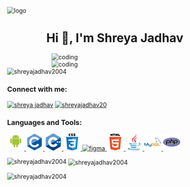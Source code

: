 ![logo]()
<h1 align="center">Hi 👋, I'm Shreya Jadhav</h1>
<img align="right"alt="coding"width="400"src="https://tenor.com/en-GB/view/hack-hacking-hacker-hackerman-programmer-gif-13167413482750165588">
<img align="right"alt="coding"width="400"src="https://tenor.com/en-GB/view/hack-hacking-hacker-hackerman-programmer-gif-13167413482750165588">
<p align="left"> <img src="https://komarev.com/ghpvc/?username=shreyajadhav2004&label=Profile%20views&color=0e75b6&style=flat" alt="shreyajadhav2004" /> </p>

<h3 align="left">Connect with me:</h3>
<p align="left">
<a href="https://linkedin.com/in/shreya jadhav" target="blank"><img align="center" src="https://raw.githubusercontent.com/rahuldkjain/github-profile-readme-generator/master/src/images/icons/Social/linked-in-alt.svg" alt="shreya jadhav" height="30" width="40" /></a>
<a href="https://www.codechef.com/users/shreyajadhav20" target="blank"><img align="center" src="https://cdn.jsdelivr.net/npm/simple-icons@3.1.0/icons/codechef.svg" alt="shreyajadhav20" height="30" width="40" /></a>
</p>

<h3 align="left">Languages and Tools:</h3>
<p align="left"> <a href="https://developer.android.com" target="_blank" rel="noreferrer"> <img src="https://raw.githubusercontent.com/devicons/devicon/master/icons/android/android-original-wordmark.svg" alt="android" width="40" height="40"/> </a> <a href="https://www.cprogramming.com/" target="_blank" rel="noreferrer"> <img src="https://raw.githubusercontent.com/devicons/devicon/master/icons/c/c-original.svg" alt="c" width="40" height="40"/> </a> <a href="https://www.w3schools.com/cpp/" target="_blank" rel="noreferrer"> <img src="https://raw.githubusercontent.com/devicons/devicon/master/icons/cplusplus/cplusplus-original.svg" alt="cplusplus" width="40" height="40"/> </a> <a href="https://www.w3schools.com/css/" target="_blank" rel="noreferrer"> <img src="https://raw.githubusercontent.com/devicons/devicon/master/icons/css3/css3-original-wordmark.svg" alt="css3" width="40" height="40"/> </a> <a href="https://www.figma.com/" target="_blank" rel="noreferrer"> <img src="https://www.vectorlogo.zone/logos/figma/figma-icon.svg" alt="figma" width="40" height="40"/> </a> <a href="https://www.w3.org/html/" target="_blank" rel="noreferrer"> <img src="https://raw.githubusercontent.com/devicons/devicon/master/icons/html5/html5-original-wordmark.svg" alt="html5" width="40" height="40"/> </a> <a href="https://www.java.com" target="_blank" rel="noreferrer"> <img src="https://raw.githubusercontent.com/devicons/devicon/master/icons/java/java-original.svg" alt="java" width="40" height="40"/> </a> <a href="https://www.mysql.com/" target="_blank" rel="noreferrer"> <img src="https://raw.githubusercontent.com/devicons/devicon/master/icons/mysql/mysql-original-wordmark.svg" alt="mysql" width="40" height="40"/> </a> <a href="https://www.php.net" target="_blank" rel="noreferrer"> <img src="https://raw.githubusercontent.com/devicons/devicon/master/icons/php/php-original.svg" alt="php" width="40" height="40"/> </a> </p>

<p><img align="left" src="https://github-readme-stats.vercel.app/api/top-langs?username=shreyajadhav2004&show_icons=true&locale=en&layout=compact" alt="shreyajadhav2004" /></p>

<p>&nbsp;<img align="center" src="https://github-readme-stats.vercel.app/api?username=shreyajadhav2004&show_icons=true&locale=en" alt="shreyajadhav2004" /></p>

<p><img align="center" src="https://github-readme-streak-stats.herokuapp.com/?user=shreyajadhav2004&" alt="shreyajadhav2004" /></p>
